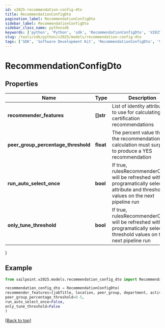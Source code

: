 ```yaml
---
id: v2025-recommendation-config-dto
title: RecommendationConfigDto
pagination_label: RecommendationConfigDto
sidebar_label: RecommendationConfigDto
sidebar_class_name: pythonsdk
keywords: ['python', 'Python', 'sdk', 'RecommendationConfigDto', 'V2025RecommendationConfigDto'] 
slug: /tools/sdk/python/v2025/models/recommendation-config-dto
tags: ['SDK', 'Software Development Kit', 'RecommendationConfigDto', 'V2025RecommendationConfigDto']
---
```


# RecommendationConfigDto


## Properties

Name | Type | Description | Notes
------------ | ------------- | ------------- | -------------
**recommender_features** | **[]str** | List of identity attributes to use for calculating certification recommendations | [optional] 
**peer_group_percentage_threshold** | **float** | The percent value that the recommendation calculation must surpass to produce a YES recommendation | [optional] 
**run_auto_select_once** | **bool** | If true, rulesRecommenderConfig will be refreshed with new programatically selected attribute and threshold values on the next pipeline run | [optional] [default to False]
**only_tune_threshold** | **bool** | If true, rulesRecommenderConfig will be refreshed with new programatically selected threshold values on the next pipeline run | [optional] [default to False]
}

## Example

```python
from sailpoint.v2025.models.recommendation_config_dto import RecommendationConfigDto

recommendation_config_dto = RecommendationConfigDto(
recommender_features=[jobTitle, location, peer_group, department, active],
peer_group_percentage_threshold=0.5,
run_auto_select_once=False,
only_tune_threshold=False
)

```
[[Back to top]](#) 

